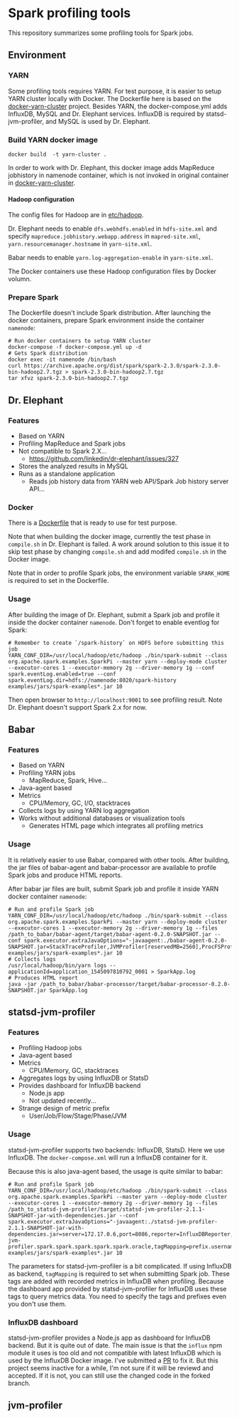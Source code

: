 # Spark profiling tools

This repository summarizes some profiling tools for Spark jobs.

## Environment

### YARN

Some profiling tools requires YARN. For test purpose, it is easier to setup YARN cluster locally with Docker. The Dockerfile here is based on the [docker-yarn-cluster](https://github.com/lresende/docker-yarn-cluster) project. Besides YARN, the docker-compose.yml adds InfluxDB, MySQL and Dr. Elephant services. InfluxDB is required by statsd-jvm-profiler, and MySQL is used by Dr. Elephant.

### Build YARN docker image

    docker build  -t yarn-cluster .
    
In order to work with Dr. Elephant, this docker image adds MapReduce jobhistory in namenode container, which is not invoked in original container in [docker-yarn-cluster](https://github.com/lresende/docker-yarn-cluster).

#### Hadoop configuration

The config files for Hadoop are in [etc/hadoop](https://github.com/viirya/spark-profiling-tools/tree/master/etc/hadoop).

Dr. Elephant needs to enable `dfs.webhdfs.enabled` in `hdfs-site.xml` and specify `mapreduce.jobhistory.webapp.address` in `mapred-site.xml`, `yarn.resourcemanager.hostname` in `yarn-site.xml`.

Babar needs to enable `yarn.log-aggregation-enable` in `yarn-site.xml`.

The Docker containers use these Hadoop configuration files by Docker volumn.


### Prepare Spark

The Dockerfile doesn't include Spark distribution. After launching the docker containers, prepare Spark environment inside the container `namenode`:

    # Run docker containers to setup YARN cluster
    docker-compose -f docker-compose.yml up -d
    # Gets Spark distribution
    docker exec -it namenode /bin/bash   
    curl https://archive.apache.org/dist/spark/spark-2.3.0/spark-2.3.0-bin-hadoop2.7.tgz > spark-2.3.0-bin-hadoop2.7.tgz
    tar xfvz spark-2.3.0-bin-hadoop2.7.tgz

## Dr. Elephant

### Features

* Based on YARN
* Profiling MapReduce and Spark jobs
* Not compatible to Spark 2.X...
    * https://github.com/linkedin/dr-elephant/issues/327
* Stores the analyzed results in MySQL
* Runs as a standalone application
    * Reads job history data from YARN web API/Spark Job history server API...

### Docker

There is a [Dockerfile](https://github.com/viirya/dr-elephant-docker) that is ready to use for test purpose.

Note that when building the docker image, currently the test phase in `compile.sh` in Dr. Elephant is failed. A work around solution to this issue it to skip test phase by changing `compile.sh` and add modifed `compile.sh` in the Docker image.

Note that in order to profile Spark jobs, the environment variable `SPARK_HOME` is required to set in the Dockerfile.

### Usage

After building the image of Dr. Elephant, submit a Spark job and profile it inside the docker container `namenode`. Don't forget to enable eventlog for Spark:

    # Remember to create `/spark-history` on HDFS before submitting this job
    YARN_CONF_DIR=/usr/local/hadoop/etc/hadoop ./bin/spark-submit --class org.apache.spark.examples.SparkPi --master yarn --deploy-mode cluster --executor-cores 1 --executor-memory 2g --driver-memory 1g --conf spark.eventLog.enabled=true --conf spark.eventLog.dir=hdfs://namenode:8020/spark-history examples/jars/spark-examples*.jar 10

Then open browser to `http://localhost:9001` to see profiling result. Note Dr. Elephant doesn't support Spark 2.x for now.

## Babar

### Features

* Based on YARN
* Profiling YARN jobs
    * MapReduce, Spark, Hive...
* Java-agent based
* Metrics
    * CPU/Memory, GC, I/O, stacktraces
* Collects logs by using YARN log aggregation
* Works without additional databases or visualization tools
    * Generates HTML page which integrates all profiling metrics

### Usage

It is relatively easier to use Babar, compared with other tools. After building, the jar files of babar-agent and babar-processor are available to profile Spark jobs and produce HTML reports.

After babar jar files are built, submit Spark job and profile it inside YARN docker container `namenode`:

    # Run and profile Spark job 
    YARN_CONF_DIR=/usr/local/hadoop/etc/hadoop ./bin/spark-submit --class org.apache.spark.examples.SparkPi --master yarn --deploy-mode cluster --executor-cores 1 --executor-memory 2g --driver-memory 1g --files /path_to_babar/babar-agent/target/babar-agent-0.2.0-SNAPSHOT.jar --conf spark.executor.extraJavaOptions="-javaagent:./babar-agent-0.2.0-SNAPSHOT.jar=StackTraceProfiler,JVMProfiler[reservedMB=2560],ProcFSProfiler" examples/jars/spark-examples*.jar 10
    # Collects logs
    /usr/local/hadoop/bin/yarn logs --applicationId=application_1545097810792_0001 > SparkApp.log
    # Produces HTML report
    java -jar /path_to_babar/babar-processor/target/babar-processor-0.2.0-SNAPSHOT.jar SparkApp.log
  
## statsd-jvm-profiler

### Features

* Profiling Hadoop jobs
* Java-agent based
* Metrics
    * CPU/Memory, GC, stacktraces
* Aggregates logs by using InfluxDB or StatsD
* Provides dashboard for InfluxDB backend
    * Node.js app
    * Not updated recently...
* Strange design of metric prefix
    * User/Job/Flow/Stage/Phase/JVM
    
### Usage

statsd-jvm-profiler supports two backends: InfluxDB, StatsD. Here we use InfluxDB. The `docker-compose.xml` will run a InfluxDB container for it.

Because this is also java-agent based, the usage is quite similar to babar:

    # Run and profile Spark job 
    YARN_CONF_DIR=/usr/local/hadoop/etc/hadoop ./bin/spark-submit --class org.apache.spark.examples.SparkPi --master yarn --deploy-mode cluster --executor-cores 1 --executor-memory 2g --driver-memory 1g --files /path_to_statsd-jvm-profiler/target/statsd-jvm-profiler-2.1.1-SNAPSHOT-jar-with-dependencies.jar --conf spark.executor.extraJavaOptions="-javaagent:./statsd-jvm-profiler-2.1.1-SNAPSHOT-jar-with-dependencies.jar=server=172.17.0.6,port=8086,reporter=InfluxDBReporter,profilers=MemoryProfiler:CPUTracingProfiler:CPULoadProfiler,username=admin,password=admin,database=sparkdb,prefix=statsd-jvm-profiler.spark.spark.spark.spark.spark.oracle,tagMapping=prefix.username.job.flow.stage.phase.jvm" examples/jars/spark-examples*.jar 10

The parameters for statsd-jvm-profiler is a bit complicated. If using InfluxDB as backend, `tagMapping` is required to set when submitting Spark job. These tags are added with recorded metrics in InfluxDB when profiling. Because the dashboard app provided by statsd-jvm-profiler for InfluxDB uses these tags to query metrics data. You need to specify the tags and prefixes even you don't use them.

### InfluxDB dashboard

statsd-jvm-profiler provides a Node.js app as dashboard for InfluxDB backend. But it is quite out of date. The main issue is that the `influx` npm module it uses is too old and not compatible with latest InfluxDB which is used by the InfluxDB Docker image. I've submitted a [PR](https://github.com/etsy/statsd-jvm-profiler/pull/52) to fix it. But this project seems inactive for a while, I'm not sure if it will be reviewd and accepted. If it is not, you can still use the changed code in the forked branch.

## jvm-profiler
